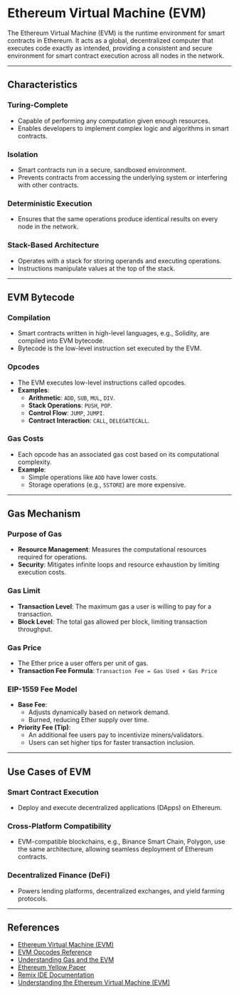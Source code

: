 # Ethereum Virtual Machine (EVM)

The Ethereum Virtual Machine (EVM) is the runtime environment for smart contracts in Ethereum. It acts as a global, decentralized computer that executes code exactly as intended, providing a consistent and secure environment for smart contract execution across all nodes in the network.

---

## **Characteristics**

### **Turing-Complete**
- Capable of performing any computation given enough resources.  
- Enables developers to implement complex logic and algorithms in smart contracts.

### **Isolation**
- Smart contracts run in a secure, sandboxed environment.  
- Prevents contracts from accessing the underlying system or interfering with other contracts.

### **Deterministic Execution**
- Ensures that the same operations produce identical results on every node in the network.

### **Stack-Based Architecture**
- Operates with a stack for storing operands and executing operations.  
- Instructions manipulate values at the top of the stack.

---

## **EVM Bytecode**

### **Compilation**
- Smart contracts written in high-level languages, e.g., Solidity, are compiled into EVM bytecode.  
- Bytecode is the low-level instruction set executed by the EVM.

### **Opcodes**
- The EVM executes low-level instructions called opcodes.  
- **Examples**:
  - **Arithmetic**: `ADD`, `SUB`, `MUL`, `DIV`.  
  - **Stack Operations**: `PUSH`, `POP`.  
  - **Control Flow**: `JUMP`, `JUMPI`.  
  - **Contract Interaction**: `CALL`, `DELEGATECALL`.  

### **Gas Costs**
- Each opcode has an associated gas cost based on its computational complexity.  
- **Example**:  
  - Simple operations like `ADD` have lower costs.  
  - Storage operations (e.g., `SSTORE`) are more expensive.

---

## **Gas Mechanism**

### **Purpose of Gas**
- **Resource Management**: Measures the computational resources required for operations.  
- **Security**: Mitigates infinite loops and resource exhaustion by limiting execution costs.

### **Gas Limit**
- **Transaction Level**: The maximum gas a user is willing to pay for a transaction.  
- **Block Level**: The total gas allowed per block, limiting transaction throughput.

### **Gas Price**
- The Ether price a user offers per unit of gas.  
- **Transaction Fee Formula**: `Transaction Fee = Gas Used × Gas Price`

### **EIP-1559 Fee Model**
- **Base Fee**:
  - Adjusts dynamically based on network demand.  
  - Burned, reducing Ether supply over time.  
- **Priority Fee (Tip)**:
  - An additional fee users pay to incentivize miners/validators.  
  - Users can set higher tips for faster transaction inclusion.

---

## **Use Cases of EVM**

### **Smart Contract Execution**
- Deploy and execute decentralized applications (DApps) on Ethereum.

### **Cross-Platform Compatibility**
- EVM-compatible blockchains, e.g., Binance Smart Chain, Polygon, use the same architecture, allowing seamless deployment of Ethereum contracts.

### **Decentralized Finance (DeFi)**
- Powers lending platforms, decentralized exchanges, and yield farming protocols.

---

## References

- [Ethereum Virtual Machine (EVM)](https://ethereum.org/en/developers/docs/evm/)  
- [EVM Opcodes Reference](https://www.ethervm.io/)  
- [Understanding Gas and the EVM](https://ethereum.org/en/developers/docs/gas/)  
- [Ethereum Yellow Paper](https://ethereum.github.io/yellowpaper/paper.pdf)  
- [Remix IDE Documentation](https://remix-ide.readthedocs.io/en/latest/)  
- [Understanding the Ethereum Virtual Machine (EVM)](https://medium.com/novai-blockchain-101/understanding-the-ethereum-virtual-machine-evm-ce70023a3ea8)  
